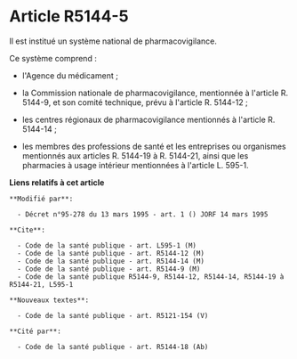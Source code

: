 # Article R5144-5

Il est institué un système national de pharmacovigilance.

Ce système comprend :

- l'Agence du médicament ;

- la Commission nationale de pharmacovigilance, mentionnée à l'article R. 5144-9, et son comité technique, prévu à l'article
R. 5144-12 ;

- les centres régionaux de pharmacovigilance mentionnés à l'article R. 5144-14 ;

- les membres des professions de santé et les entreprises ou organismes mentionnés aux articles R. 5144-19 à R. 5144-21,
ainsi que les pharmacies à usage intérieur mentionnées à l'article L. 595-1.

**Liens relatifs à cet article**

	**Modifié par**:

	  - Décret n°95-278 du 13 mars 1995 - art. 1 () JORF 14 mars 1995

	**Cite**:

	  - Code de la santé publique - art. L595-1 (M)
	  - Code de la santé publique - art. R5144-12 (M)
	  - Code de la santé publique - art. R5144-14 (M)
	  - Code de la santé publique - art. R5144-9 (M)
	  - Code de la santé publique R5144-9, R5144-12, R5144-14, R5144-19 à R5144-21, L595-1

	**Nouveaux textes**:

	  - Code de la santé publique - art. R5121-154 (V)

	**Cité par**:

	  - Code de la santé publique - art. R5144-18 (Ab)
